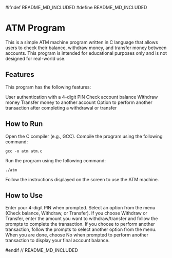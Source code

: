 #ifndef README_MD_INCLUDED
#define README_MD_INCLUDED

# ATM Program

This is a simple ATM machine program written in C language that allows users to check their balance, withdraw money, and transfer money between accounts. This program is intended for educational purposes only and is not designed for real-world use.

## Features

This program has the following features:

User authentication with a 4-digit PIN
Check account balance
Withdraw money
Transfer money to another account
Option to perform another transaction after completing a withdrawal or transfer

## How to Run

Open the C compiler (e.g., GCC).
Compile the program using the following command:

```
gcc -o atm atm.c

```


Run the program using the following command:

```
./atm

```

Follow the instructions displayed on the screen to use the ATM machine.

## How to Use

Enter your 4-digit PIN when prompted.
Select an option from the menu (Check balance, Withdraw, or Transfer).
If you choose Withdraw or Transfer, enter the amount you want to withdraw/transfer and follow the prompts to complete the transaction.
If you choose to perform another transaction, follow the prompts to select another option from the menu.
When you are done, choose No when prompted to perform another transaction to display your final account balance.



#endif // README_MD_INCLUDED
